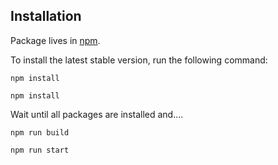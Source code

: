 ## Installation

Package lives in [npm](https://www.npmjs.com/get-npm). 


To install the latest stable version, run the following command:
```shell
npm install 
```
```shell
npm install 
```
Wait until all packages are installed and....
```shell
npm run build 
```
```shell
npm run start 
```
